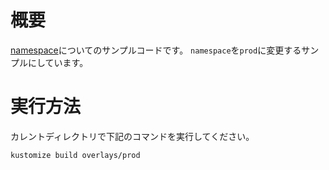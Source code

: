 # 概要

[namespace](https://kubectl.docs.kubernetes.io/references/kustomize/namespace/)についてのサンプルコードです。
`namespace`を`prod`に変更するサンプルにしています。

# 実行方法

カレントディレクトリで下記のコマンドを実行してください。

```sh
kustomize build overlays/prod
```
